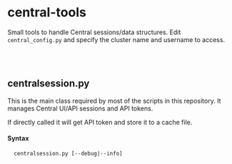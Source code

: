 # central-tools

Small tools to handle Central sessions/data structures.
Edit `central_config.py` and specify the cluster name and username to access.

<br><br>
## centralsession.py

This is the main class required by most of the scripts in this repository.
It manages Central UI/API sessions and API tokens.

If directly called it will get API token and store it to a cache file.

#### Syntax
```
  centralsession.py [--debug|--info]
```

